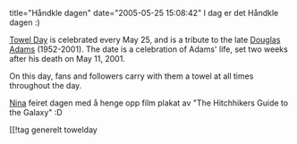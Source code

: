 title="Håndkle dagen"
date="2005-05-25 15:08:42"
I dag er det Håndkle dagen :)

<a href="http://www.towelday.kojv.net/">Towel Day</a> is celebrated every May 25, and is a tribute to the late <a href="http://en.wikipedia.org/wiki/Douglas_Adams">Douglas Adams</a> (1952-2001). The date is a celebration of Adams' life, set two weeks after his death on May 11, 2001.

On this day, fans and followers carry with them a towel at all times throughout the day.

<a href="http://nenia.slaskdot.org">Nina</a> feiret dagen med å henge opp film plakat av "The Hitchhikers Guide to the Galaxy" :D

[[!tag  generelt towelday
